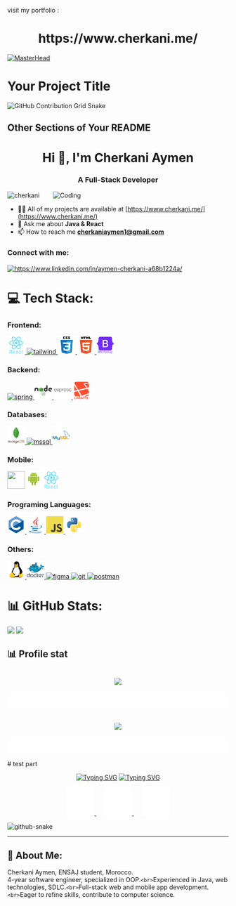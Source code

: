 <p align="left"></p>
<p align="left"> visit my portfolio : </p>

<h1 align="center">https://www.cherkani.me/</h1>

[![MasterHead](https://firebasestorage.googleapis.com/v0/b/flexi-coding.appspot.com/o/dempgi7-520f8d5f-63d4-4453-8822-dbc149ae27f8.gif?alt=media&token=91c0c7b2-93c3-4029-b011-1a8703c5730d)](https://rishavchanda.io)



# Your Project Title

![GitHub Contribution Grid Snake](https://github.com/YOUR_USERNAME/YOUR_USERNAME/blob/output/github-contribution-grid-snake.gif)

## Other Sections of Your README


<h1 align="center">Hi 👋, I'm Cherkani Aymen</h1>

<h3 align="center">A Full-Stack Developer</h3>

<img align="right" alt="Coding" width="400" src="https://cdn.dribbble.com/users/1162077/screenshots/3848914/programmer.gif">

<p align="left"> <img src="https://komarev.com/ghpvc/?username=cherkani&label=Profile%20views&color=0e75b6&style=flat" alt="cherkani" /> </p>

- 👨‍💻 All of my projects are available at [https://www.cherkani.me/](https://www.cherkani.me/)
- 💬 Ask me about **Java & React**
- 📫 How to reach me **cherkaniaymen1@gmail.com**

<h3 align="left">Connect with me:</h3>
<p align="left">
<a href="https://linkedin.com/in/https://www.linkedin.com/in/aymen-cherkani-a68b1224a/" target="blank"><img align="center" src="https://raw.githubusercontent.com/rahuldkjain/github-profile-readme-generator/master/src/images/icons/Social/linked-in-alt.svg" alt="https://www.linkedin.com/in/aymen-cherkani-a68b1224a/" height="30" width="40" /></a>
</p>

# 💻 Tech Stack:

<h3 align="left">Frontend:</h3>

<a href="https://reactjs.org/" target="_blank" rel="noreferrer"> <img src="https://raw.githubusercontent.com/devicons/devicon/master/icons/react/react-original-wordmark.svg" alt="react" width="40" height="40"/> </a><a href="https://tailwindcss.com/" target="_blank" rel="noreferrer"> <img src="https://www.vectorlogo.zone/logos/tailwindcss/tailwindcss-icon.svg" alt="tailwind" width="40" height="40"/> </a><a href="https://www.w3schools.com/css/" target="_blank" rel="noreferrer"> <img src="https://raw.githubusercontent.com/devicons/devicon/master/icons/css3/css3-original-wordmark.svg" alt="css3" width="40" height="40"/> </a><a href="https://www.w3.org/html/" target="_blank" rel="noreferrer"> <img src="https://raw.githubusercontent.com/devicons/devicon/master/icons/html5/html5-original-wordmark.svg" alt="html5" width="40" height="40"/> </a><a href="https://getbootstrap.com" target="_blank" rel="noreferrer"> <img src="https://raw.githubusercontent.com/devicons/devicon/master/icons/bootstrap/bootstrap-plain-wordmark.svg" alt="bootstrap" width="40" height="40"/> </a> 
<h3 align="left">Backend:</h3>
<a href="https://spring.io/" target="_blank" rel="noreferrer"> <img src="https://www.vectorlogo.zone/logos/springio/springio-icon.svg" alt="spring" width="40" height="40"/> </a> <a href="https://nodejs.org" target="_blank" rel="noreferrer"> <img src="https://raw.githubusercontent.com/devicons/devicon/master/icons/nodejs/nodejs-original-wordmark.svg" alt="nodejs" width="40" height="40"/> </a><a href="https://expressjs.com" target="_blank" rel="noreferrer"> <img src="https://raw.githubusercontent.com/devicons/devicon/master/icons/express/express-original-wordmark.svg" alt="express" width="40" height="40"/> </a> <a href="https://laravel.com/" target="_blank" rel="noreferrer"> <img src="https://raw.githubusercontent.com/devicons/devicon/master/icons/laravel/laravel-plain-wordmark.svg" alt="laravel" width="40" height="40"/> </a>
<h3 align="left">Databases:</h3>
<a href="https://www.mongodb.com/" target="_blank" rel="noreferrer"> <img src="https://raw.githubusercontent.com/devicons/devicon/master/icons/mongodb/mongodb-original-wordmark.svg" alt="mongodb" width="40" height="40"/> </a> <a href="https://www.microsoft.com/en-us/sql-server" target="_blank" rel="noreferrer"> <img src="https://www.svgrepo.com/show/303229/microsoft-sql-server-logo.svg" alt="mssql" width="40" height="40"/> </a> <a href="https://www.mysql.com/" target="_blank" rel="noreferrer"> <img src="https://raw.githubusercontent.com/devicons/devicon/master/icons/mysql/mysql-original-wordmark.svg" alt="mysql" width="40" height="40"/> </a>

<h3 align="left">Mobile:</h3>
 <a href="#" target="_blank" rel="noreferrer"><img src="https://cdn.jsdelivr.net/gh/devicons/devicon/icons/androidstudio/androidstudio-original.svg"  width="40" height="40"/><img src="https://raw.githubusercontent.com/devicons/devicon/master/icons/android/android-original-wordmark.svg" alt="android" width="40" height="40"/><img src="https://raw.githubusercontent.com/devicons/devicon/master/icons/react/react-original-wordmark.svg" alt="react" width="40" height="40"/> </a>

<h3 align="left">Programing Languages:</h3>
 <a href="https://www.cprogramming.com/" target="_blank" rel="noreferrer"> <img src="https://raw.githubusercontent.com/devicons/devicon/master/icons/c/c-original.svg" alt="c" width="40" height="40"/> </a> <a href="https://www.java.com" target="_blank" rel="noreferrer"> <img src="https://raw.githubusercontent.com/devicons/devicon/master/icons/java/java-original.svg" alt="java" width="40" height="40"/> </a> <a href="https://developer.mozilla.org/en-US/docs/Web/JavaScript" target="_blank" rel="noreferrer"> <img src="https://raw.githubusercontent.com/devicons/devicon/master/icons/javascript/javascript-original.svg" alt="javascript" width="40" height="40"/> </a><a href="https://www.python.org" target="_blank" rel="noreferrer"> <img src="https://raw.githubusercontent.com/devicons/devicon/master/icons/python/python-original.svg" alt="python" width="40" height="40"/> </a>

<h3 align="left">Others:</h3> 
  <a href="https://www.linux.org/" target="_blank" rel="noreferrer"> <img src="https://raw.githubusercontent.com/devicons/devicon/master/icons/linux/linux-original.svg" alt="linux" width="40" height="40"/> </a>  
 <a href="https://www.docker.com/" target="_blank" rel="noreferrer"> <img src="https://raw.githubusercontent.com/devicons/devicon/master/icons/docker/docker-original-wordmark.svg" alt="docker" width="40" height="40"/> </a><a href="https://www.figma.com/" target="_blank" rel="noreferrer"> <img src="https://www.vectorlogo.zone/logos/figma/figma-icon.svg" alt="figma" width="40" height="40"/> </a> <a href="https://git-scm.com/" target="_blank" rel="noreferrer"> <img src="https://www.vectorlogo.zone/logos/git-scm/git-scm-icon.svg" alt="git" width="40" height="40"/> </a><a href="https://postman.com" target="_blank" rel="noreferrer"> <img src="https://www.vectorlogo.zone/logos/getpostman/getpostman-icon.svg" alt="postman" width="40" height="40"/> </a>

# 📊 GitHub Stats:

![](https://github-readme-stats.vercel.app/api?username=Cherkani&theme=tokyonight&hide_border=false&include_all_commits=false&count_private=false)
![](https://github-readme-streak-stats.herokuapp.com/?user=Cherkani&theme=tokyonight&hide_border=false)

## 📊 Profile stat
<br />
<div align="center">
    <img src="https://streak-stats.demolab.com/?user=cherkani&theme=tokyonight" />
</div>
<p>
    <img alt="footer" src="./static/footer.svg">
</p>
<br />
<div align="center">
    <img src="https://github-readme-streak-stats.herokuapp.com/?user=Cherkani&theme=tokyonight" />
</div>
<p>
    <img alt="footer" src="./static/footer.svg">
</p>
# test part 







<p align="center">
    <a href="https://git.io/typing-svg"><img src="https://readme-typing-svg.demolab.com?font=Fira+Code&size=26&duration=1&pause=1000&color=DF3561FF&center=true&vCenter=true&repeat=false&width=556&height=64&lines=Aymen+Cherkani" alt="Typing SVG" /></a>
    <a href="https://git.io/typing-svg"><img src="https://readme-typing-svg.demolab.com?font=Fira+Code&size=26&pause=1000&color=DF3561FF&center=true&vCenter=true&width=556&height=64&lines=Hello+There+%F0%9F%91%8B%F0%9F%8F%BB;Aspiring+Devops+Engineer+and+Analyst;MERN+Stack+Developer;MOBILE+Developer;Always+learning+new+technologies" alt="Typing SVG" /></a>
</p>


<p align="center">
	<a target="_blank" href="mailto:cherkaniaymen1@gmail.com">
		<img width="64px" alt="Email" title="send me an email" src="static/social-icons/mail.gif"/>
	</a>
	&emsp;
	<a target="_blank" href="https://www.linkedin.com/in/hmesrar/">
		<img width="64px" alt="Linkedin" title="Connect with me" src="static/social-icons/linkedin.gif"/>
	</a>
	&emsp;
	<a target="_blank" href="https://cherkani.me/">
		<img width="64px" alt="Portfolio" title="Visit my portfolio" src="static/social-icons/www.gif"/>
	</a>
</p>

<picture>
  <source media="(prefers-color-scheme: dark)" srcset="https://github.com/cherkani/cherkani/blob/output/github-contribution-grid-snake.gif" />
  <source media="(prefers-color-scheme: light)" srcset="https://github.com/cherkani/cherkani/blob/output/github-contribution-grid-snake.gif" />
  <img alt="github-snake" src="https://github.com/cherkani/cherkani/blob/output/github-contribution-grid-snake.gif" />
</picture>

***





## 💫 About Me:

Cherkani Aymen, ENSAJ student, Morocco. <br> 4-year software engineer, specialized in OOP.`<br>`Experienced in Java, web technologies, SDLC.`<br>`Full-stack web and mobile app development.`<br>`Eager to refine skills, contribute to computer science.
